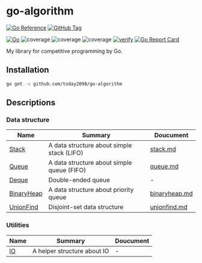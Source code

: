 # go-algorithm

[![Go Reference](https://pkg.go.dev/badge/github.com/today2098/go-algorithm.svg)](https://pkg.go.dev/github.com/today2098/go-algorithm)
[![GitHub Tag](https://img.shields.io/github/v/tag/today2098/go-algorithm)](https://github.com/today2098/go-algorithm/tags)

[![Go](https://github.com/today2098/go-algorithm/actions/workflows/go.yml/badge.svg)](https://github.com/today2098/go-algorithm/actions/workflows/go.yml)
![coverage](docs/coverage.svg)
![coverage](docs/ratio.svg)
![coverage](docs/time.svg)
[![verify](https://github.com/today2098/go-algorithm/actions/workflows/verify.yml/badge.svg)](https://github.com/today2098/go-algorithm/actions/workflows/verify.yml)
[![Go Report Card](https://goreportcard.com/badge/github.com/today2098/go-algorithm)](https://goreportcard.com/report/github.com/today2098/go-algorithm)

My library for competitive programming by Go.


## Installation

```bash
go get -u github.com/today2098/go-algorithm
```


## Descriptions

### Data structure

| Name                                    | Summary                                    | Doucument                             |
| --------------------------------------- | ------------------------------------------ | ------------------------------------- |
| [Stack](./algorithm/stack.go)           | A data structure about simple stack (LIFO) | [stack.md](./docs/stack.md)           |
| [Queue](./algorithm/queue.go)           | A data structure about simple queue (FIFO) | [queue.md](./docs/queue.md)           |
| [Deque](./algorithm/deque.go)           | Double-ended queue                         | -                                     |
| [BinaryHeap](./algorithm/binaryheap.go) | A data structure about priority queue      | [binaryheap.md](./docs/binaryheap.md) |
| [UnionFind](./algorithm/unionfind.go)   | Disjoint-set data structure                | [unionfind.md](./docs/unionfind.md)   |


### Utilities

| Name                | Summary                     | Doucument |
| ------------------- | --------------------------- | --------- |
| [IO](./utils/io.go) | A helper structure about IO | -         |
